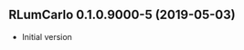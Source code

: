 




<!-- NEWS.md was auto-generated by NEWS.Rmd. Please DO NOT edit by hand!-->

## RLumCarlo 0.1.0.9000-5 (2019-05-03)

  - Initial version
